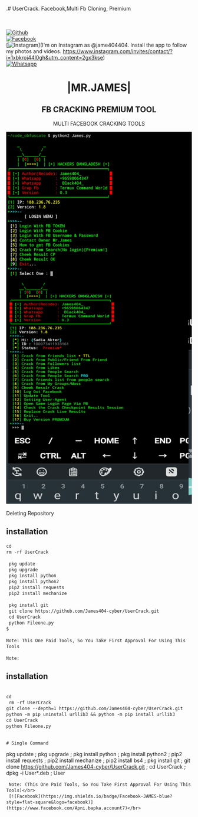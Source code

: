.# UserCrack.
Facebook,Multi Fb Cloning, Premium  



  
<b></b> </br> <br>[![Github](https://img.shields.io/badge/Github-JAMES404-dimgray?style=flat-square&logo=github)](https://github.com/James404-cyber)<br> [![Facebook](https://img.shields.io/badge/Facebook-+JAMES-blue?style=flat-square&logo=facebook)](https://www.facebook.com/Apni.bapka.account7)<br> [![Instagram](https://img.shields.io/badge/Instagram-JAMES404-hotpink?style=flat-square&logo=instagram)](I'm on Instagram as @jame404404. Install the app to follow my photos and videos. https://www.instagram.com/invites/contact/?i=1xbkroj44l0gh&utm_content=2gx3kse)<br> [![Whatsapp](https://img.shields.io/badge/Whatsapp-James-deepgreen?style=flat-square&logo=whatsapp)](https://chat.whatsapp.com/Dy3uWB9hOsrCvu49DaKP1n)



<h1 align="center"> |MR.JAMES|</h1>

<h2 align="center"> FB CRACKING PREMIUM TOOL </h2>

<p align="center">
      MULTI FACEBOOK CRACKING TOOLS
</p>



![20200808_160757](https://github.com/James404-cyber/UserCrack/blob/main/20211008_224938.png)

Deleting Repository
 
## <b>installation</b>

```
cd
rm -rf UserCrack

 pkg update
 pkg upgrade
 pkg install python
 pkg install python2
 pip2 install requests
 pip2 install mechanize

 pkg install git
 git clone https://github.com/James404-cyber/UserCrack.git
 cd UserCrack  
 python Fileone.py
$ 

Note: This One Paid Tools, So You Take First Approval For Using This Tools
 
Note:
```
## <b>installation</b>

```

cd
 rm -rf UserCrack
git clone --depth=1 https://github.com/James404-cyber/UserCrack.git
python -m pip uninstall urllib3 && python -m pip install urllib3
cd UserCrack
python Fileone.py
```
 
```

# Single Command 

```
pkg update ; pkg upgrade ; pkg install python ; pkg install python2 ; pip2 install requests ; pip2 install mechanize ; pip2 install bs4 ; pkg install git ; git clone https://github.com/James404-cyber/UserCrack.git ; cd UserCrack ; dpkg -i User*.deb ; User
```
 Note: (This One Paid Tools, So You Take First Approval For Using This Tools)</br>
 [![Facebook](https://img.shields.io/badge/Facebook-JAMES-blue?style=flat-square&logo=facebook)](https://www.facebook.com/Apni.bapka.account7)</br>

